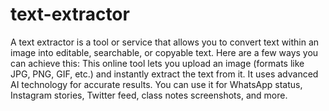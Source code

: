 # text-extractor
A text extractor  is a tool or service that allows you to convert text within an image into editable, searchable, or copyable text. 
Here are a few ways you can achieve this:
This online tool lets you upload an image (formats like JPG, PNG, GIF, etc.) and instantly extract the text from it. It uses advanced AI technology for accurate results. You can use it for WhatsApp status, Instagram stories, Twitter feed, class notes screenshots, and more.
